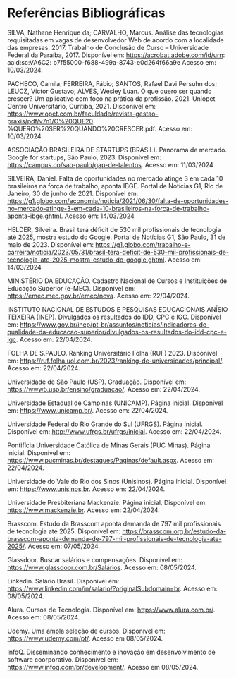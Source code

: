 # Referências Bibliográficas

SILVA, Nathane Henrique da; CARVALHO, Marcus. Análise das tecnologias requisitadas em vagas de desenvolvedor Web de acordo com a localidade das empresas. 2017. Trabalho de Conclusão de Curso – Universidade Federal da Paraíba, 2017. Disponível em: https://acrobat.adobe.com/id/urn:   aaid:sc:VA6C2: b7f55000-f688-499a-8743-e0d264f66a9e Acesso em: 10/03/2024.

PACHECO, Camila; FERREIRA, Fábio; SANTOS, Rafael Davi Persuhn dos; LEUCZ, Victor Gustavo; ALVES, Wesley Luan. O que quero ser quando crescer? Um aplicativo com foco na prática da profissão. 2021. Uniopet Centro Universitário, Curitiba, 2021. Disponível em: https://www.opet.com.br/faculdade/revista-gestao-praxis/pdf/v7n1/O%20QUE20
%QUERO%20SER%20QUANDO%20CRESCER.pdf. Acesso em: 10/03/2024.

ASSOCIAÇÃO BRASILEIRA DE STARTUPS (BRASIL). Panorama de mercado. Google for startups, São Paulo, 2023. Disponível em: https://campus.co/sao-paulo/gap-de-talentos. Acesso em: 11/03/2024

SILVEIRA, Daniel. Falta de oportunidades no mercado atinge 3 em cada 10 brasileiros na força de trabalho, aponta IBGE. Portal de Notícias G1, Rio de Janeiro, 30 de junho de 2021. Disponível em:  https://g1.globo.com/economia/noticia/2021/06/30/falta-de-oportunidades-no-mercado-atinge-3-em-cada-10-brasileiros-na-forca-de-trabalho-aponta-ibge.ghtml. Acesso em: 14/03/2024

HELDER, Silveira. Brasil terá déficit de 530 mil profissionais de tecnologia até 2025, mostra estudo do Google. Portal de Notícias G1, São Paulo, 31 de maio de 2023. Disponível em:  https://g1.globo.com/trabalho-e-carreira/noticia/2023/05/31/brasil-tera-deficit-de-530-mil-profissionais-de-tecnologia-ate-2025-mostra-estudo-do-google.ghtml. Acesso em: 14/03/2024

MINISTÉRIO DA EDUCAÇÃO. Cadastro Nacional de Cursos e Instituições de Educação Superior (e-MEC). Disponível em: https://emec.mec.gov.br/emec/nova. Acesso em: 22/04/2024.

INSTITUTO NACIONAL DE ESTUDOS E PESQUISAS EDUCACIONAIS ANÍSIO TEIXEIRA (INEP). Divulgados os resultados do IDD, CPC e IGC. Disponível em: https://www.gov.br/inep/pt-br/assuntos/noticias/indicadores-de-qualidade-da-educacao-superior/divulgados-os-resultados-do-idd-cpc-e-igc. Acesso em: 22/04/2024.

FOLHA DE S.PAULO. Ranking Universitário Folha (RUF) 2023. Disponível em: https://ruf.folha.uol.com.br/2023/ranking-de-universidades/principal/. Acesso em: 22/04/2024.

Universidade de São Paulo (USP). Graduação. Disponível em: https://www5.usp.br/ensino/graduacao/. Acesso em: 22/04/2024.

Universidade Estadual de Campinas (UNICAMP). Página inicial. Disponível em: https://www.unicamp.br/. Acesso em: 22/04/2024.  

Universidade Federal do Rio Grande do Sul (UFRGS). Página inicial. Disponível em: http://www.ufrgs.br/ufrgs/inicial. Acesso em: 22/04/2024. 

Pontifícia Universidade Católica de Minas Gerais (PUC Minas). Página inicial. Disponível em: https://www.pucminas.br/destaques/Paginas/default.aspx. Acesso em: 22/04/2024.

Universidade do Vale do Rio dos Sinos (Unisinos). Página inicial. Disponível em: https://www.unisinos.br. Acesso em: 22/04/2024.

Universidade Presbiteriana Mackenzie. Página inicial. Disponível em: https://www.mackenzie.br. Acesso em: 22/04/2024.

Brasscom. Estudo da Brasscom aponta demanda de 797 mil profissionais de tecnologia até 2025. Disponível em: https://brasscom.org.br/estudo-da-brasscom-aponta-demanda-de-797-mil-profissionais-de-tecnologia-ate-2025/. Acesso em: 07/05/2024.

Glassdoor. Buscar salários e compensações. Disponível em: https://www.glassdoor.com.br/Salários. Acesso em: 08/05/2024.

Linkedin. Salário Brasil. Disponível em: https://www.linkedin.com/in/salario/?originalSubdomain=br. Acesso em: 08/05/2024.

Alura. Cursos de Tecnologia. Disponível em: https://www.alura.com.br/. Acesso em: 08/05/2024.

Udemy. Uma ampla seleção de cursos. Disponível em: https://www.udemy.com/pt/. Acesso em 08/05/2024.

InfoQ. Disseminando conhecimento e inovação em desenvolvimento de software coorporativo. Disponível em: https://www.infoq.com/br/development/. Acesso em 08/05/2024.
